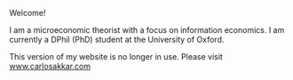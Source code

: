 Welcome!

I am a microeconomic theorist with a focus on information economics. I am currently a DPhil (PhD) student at the University of Oxford.

This version of my website is no longer in use. Please visit <a href="https://www.carlosakkar.com" target="_blank" rel="noopener noreferrer"><span style="color: #c00000;">www.carlosakkar.com</span></a>

